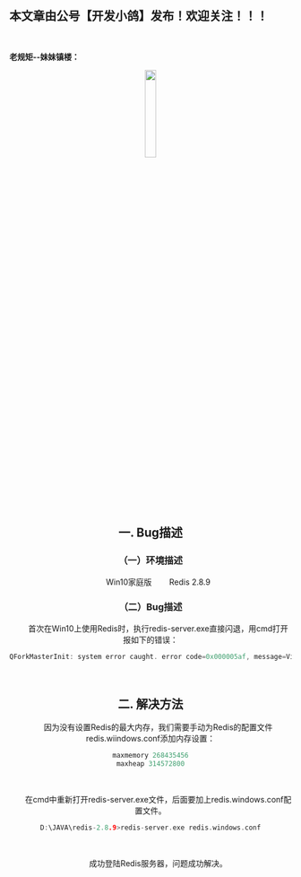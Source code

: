 ﻿## 本文章由公号【开发小鸽】发布！欢迎关注！！！
<br>

**老规矩--妹妹镇楼：**
<center>
<img src="https://img-blog.csdnimg.cn/20200721223424816.JPG"   width="20%">

## 一. Bug描述
### （一）环境描述
&nbsp;  &nbsp;  &nbsp;  &nbsp;Win10家庭版
&nbsp;  &nbsp;  &nbsp;  &nbsp;Redis 2.8.9
<br>


### （二）Bug描述
&nbsp;  &nbsp;  &nbsp;  &nbsp;首次在Win10上使用Redis时，执行redis-server.exe直接闪退，用cmd打开报如下的错误：

```cpp
QForkMasterInit: system error caught. error code=0x000005af, message=VirtualAllocEx failed.: unknow
```
<br>



## 二. 解决方法
&nbsp;  &nbsp;  &nbsp;  &nbsp;因为没有设置Redis的最大内存，我们需要手动为Redis的配置文件redis.wiindows.conf添加内存设置：

```cpp
maxmemory 268435456
maxheap 314572800
```
<br>



&nbsp;  &nbsp;  &nbsp;  &nbsp;在cmd中重新打开redis-server.exe文件，后面要加上redis.windows.conf配置文件。

```cpp
D:\JAVA\redis-2.8.9>redis-server.exe redis.windows.conf
```
<br>



&nbsp;  &nbsp;  &nbsp;  &nbsp;成功登陆Redis服务器，问题成功解决。




